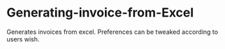 # Generating-invoice-from-Excel
Generates invoices from excel. Preferences can be tweaked according to users wish.
